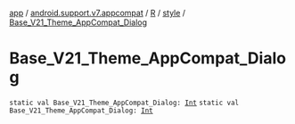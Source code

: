 [app](../../../index.md) / [android.support.v7.appcompat](../../index.md) / [R](../index.md) / [style](index.md) / [Base_V21_Theme_AppCompat_Dialog](.)

# Base_V21_Theme_AppCompat_Dialog

`static val Base_V21_Theme_AppCompat_Dialog: `[`Int`](https://kotlinlang.org/api/latest/jvm/stdlib/kotlin/-int/index.html)
`static val Base_V21_Theme_AppCompat_Dialog: `[`Int`](https://kotlinlang.org/api/latest/jvm/stdlib/kotlin/-int/index.html)